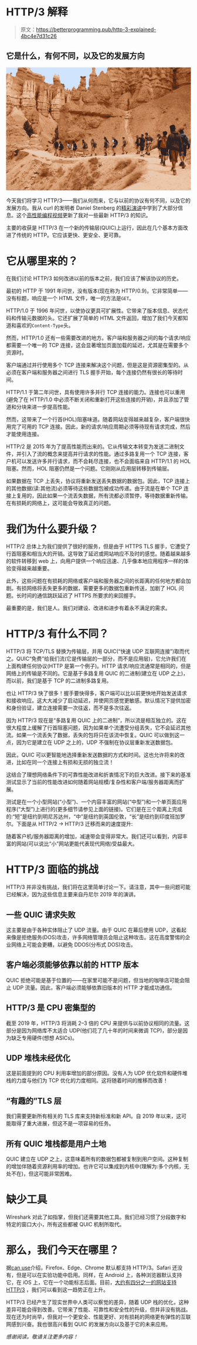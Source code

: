 # HTTP/3 解释

> 原文：<https://betterprogramming.pub/http-3-explained-4bc4e7d31c26>

## 它是什么，有何不同，以及它的发展方向

![](img/df50660359f2c9721ebedc329289eba3.png)

今天我们将学习 HTTP/3——我们从何而来，它与以前的协议有何不同，以及它的发展方向。我从 curl 的发明者 Daniel Stenberg 的[精彩演讲](https://www.youtube.com/watch?v=ai8cf0hZ9cQ)中学到了大部分信息。这个[高性能编程视频](https://www.youtube.com/watch?v=ai8cf0hZ9cQ)更新了我对一些最新 HTTP/3 的知识。

主要的收获是 HTTP/3 在一个新的传输层(QUIC)上运行，因此在几个基本方面改进了传统的 HTTP。它应该更快、更安全、更可靠。

# 它从哪里来的？

在我们讨论 HTTP/3 如何改进以前的版本之前，我们应该了解该协议的历史。

最初的 HTTP 于 1991 年问世，没有版本(现在称为 HTTP/0.9)。它非常简单——没有标题，响应是一个 HTML 文件，唯一的方法是`GET`。

HTTP/1.0 于 1996 年问世，以使协议更具可扩展性。它带来了版本信息、状态代码和传输元数据的头。它还扩展了简单的 HTML 文件返回，增加了我们今天都知道和喜欢的`Content-Type`头。

然而，HTTP/1.0 还有一些需要改进的地方。客户端和服务器之间的每个请求/响应都需要一个唯一的 TCP 连接，这会显著增加页面加载的延迟，尤其是在需要多个资源时。

客户端通过并行使用多个 TCP 连接来解决这个问题，但是这是资源密集型的。从必须在客户端和服务器之间进行 TLS 握手开始，每个连接仍然有很长的等待时间。

HTTP/1.1 于第二年问世，具有使用许多并行 TCP 连接的能力。连接也可以重用(避免了在 HTTP/1.0 中必须不断关闭和重新打开这些连接的开销)，并且添加了管道和分块来进一步提高性能。

然而，这带来了一个行首(HOL)阻塞味道。随着网站变得越来越复杂，客户端很快用完了可用的 TCP 连接。因此，新的请求/响应周期必须等待现有请求完成，然后才能使用连接。

HTTP/2 是 2015 年为了提高性能而出来的。它从传输文本转变为发送二进制文件，并引入了流的概念来提高并行请求的性能。通过多路复用一个 TCP 连接，客户机可以发送许多并行请求，而不会耗尽连接，也不会面临来自 HTTP/1.1 的 HOL 阻塞。然而，HOL 阻塞仍然是一个问题。它刚刚从应用层转移到传输层。

如果数据在 TCP 上丢失，协议将重新发送丢失数据的数据包。因此，TCP 连接上的其他数据(读:其他流)必须等待这些数据包被成功传递。由于流是在单个 TCP 连接上复用的，因此如果一个流丢失数据，所有流都必须暂停，等待数据重新传输。在有损耗的网络上，这可能会导致真正的问题。

# 我们为什么要升级？

HTTP/2 总体上为我们提供了很好的服务，但是由于 HTTPS TLS 握手，它遭受了行首阻塞和相当大的开销。这导致了延迟或网站响应不及时的感觉。随着越来越多的软件转移到 web 上，向用户提供一个响应迅速、几乎像本地应用程序一样的体验变得越来越重要。

此外，这些问题在有损耗的网络或客户端和服务器之间的长距离的任何地方都会加剧。有损网络将丢失更多的数据，需要更多的数据包重新传送，加剧了 HOL 问题。长时间的通信跳跃延迟了 HTTPS 所要求的来回握手。

最重要的是，我们是人。我们对建设、改进和进步有着永不满足的需求。

# HTTP/3 有什么不同？

HTTP/3 将 TCP/TLS 替换为传输层，并用 QUIC(“快速 UDP 互联网连接”)取而代之。QUIC“免费”给我们流(它是传输层的一部分，而不是应用层)，它允许我们在上面构建任何协议(HTTP 是第一个例子)。HTTP 请求/响应流通常是相同的，但是网络上的传输是不同的。它是基于多路复用 QUIC 的二进制(建立在 UDP 之上)，而以前，我们是基于 TCP 的二进制多路复用。

也让 HTTP/3 快了很多！握手要快得多，客户端可以比以前更快地开始发送请求和接收响应。这大大减少了启动延迟，并使网页感觉更敏感。默认情况下提供加密和身份验证，建立连接需要一次往返，而不是多次往返。

因为 HTTP/3 现在是“多路复用 QUIC 上的二进制”，所以流是相互独立的。这在很大程度上缓解了行首阻塞问题，因为如果单个流遭受分组丢失，它不会延迟其他流。如果一个流丢失了数据，丢失的包将只在该流中恢复。QUIC 可以做到这一点，因为它是建立在 UDP 之上的，UDP 不强制在协议层重新发送数据包。

因此，QUIC 可以更智能地选择重新发送数据的方式和时间。这也允许将来的改进，比如在同一个连接上有损和无损的独立流！

这结合了理想网络条件下的可靠性能改进和折衷情况下的巨大改进。接下来的基准测试显示了当前的性能改进如何随着网站规模/复杂性和客户端/服务器距离而扩展。

测试是在一个小型网站(“小型”)、一个内容丰富的网站(“中型”)和一个单页面应用程序(“大型”)上进行的(更多细节请参见上面的链接)。它们是在三个距离上完成的:“短”是纽约到明尼苏达州，“中”是纽约到英国伦敦，“长”是纽约到印度班加罗尔。下面是从 HTTP/2 -> HTTP/3 迁移而来的速度提升:

随着客户机/服务器距离的增加，减速带会变得非常大。我们还可以看到，内容丰富的网站(可以说比“小”网站更能代表现代网络)受益最大。

# HTTP/3 面临的挑战

HTTP/3 并非没有挑战，我们将在这里简单讨论一下。请注意，其中一些问题可能已经解决，因为这些信息主要来自丹尼尔 2019 年的演讲。

## 一些 QUIC 请求失败

这主要是由于各种实体阻止了 UDP 流量。由于 QUIC 在幕后使用 UDP，这看起来像是拒绝服务(DOS)攻击，许多网络管理员会阻止这种攻击。这在高度警惕的企业网络上可能会更糟，以避免 DDOS(分布式 DOS)攻击。

## 客户端必须能够依靠以前的 HTTP 版本

QUIC 拒绝可能是基于位置的——在家里可能不是问题，但当地的咖啡店可能会阻止 UDP 流量。因此，客户端必须能够依靠旧版本的 HTTP 才能成功通信。

## HTTP/3 是 CPU 密集型的

截至 2019 年，HTTP/3 将消耗 2–3 倍的 CPU 来提供与以前协议相同的流量。这部分是因为网络库不太适合 UDP(他们花了几十年的时间来微调 TCP)，部分是因为缺乏专用硬件(想想 ASICs)。

## UDP 堆栈未经优化

这是前面提到的 CPU 利用率增加的部分原因。没有人为 UDP 优化软件和硬件堆栈的力度与他们为 TCP 优化的力度相同。这将随着时间的推移而改善！

## “有趣的”TLS 层

我们需要更新所有相关的 TLS 库来支持新标准和新 API。自 2019 年以来，这可能取得了重大进展，但这不是一项容易的任务。

## 所有 QUIC 堆栈都是用户土地

QUIC 建立在 UDP 之上，这意味着所有的数据包都被复制到用户空间。这种复制的增加伴随着资源利用率的增加。也许它可以集成到内核中(理解为:多个内核，无处不在)，但这可能非常困难。

# 缺少工具

Wireshark 对此了如指掌，但我们还需要其他工具。我们已经习惯了分段数字和特定的窗口大小，所有这些都被 QUIC 机制所取代。

# 那么，我们今天在哪里？

据[can use](https://caniuse.com/http3)介绍，Firefox、Edge、Chrome 默认都支持 HTTP/3。Safari 还没有，但是可以在实验功能中启用。同样，在 Android 上，各种浏览器默认支持它，在 iOS 上，它在一个功能标志后面。目前，[大约有四分之一的网站支持 HTTP/3](https://w3techs.com/technologies/details/ce-http3) ，我们可以看到这一趋势正在上升。

HTTP/3 已经产生了现实世界中人类可以察觉的差异，随着 UDP 栈的优化，这种差异可能会得到改善。它带来了性能、可靠性和安全性的升级，但并非没有挑战。现在还为时尚早，但我对一个更安全、性能更好、对有损耗的网络更有弹性的互联网感到兴奋。我也很高兴看到 QUIC 的发展方向以及基于它的未来应用。

*感谢阅读。敬请关注更多内容！*